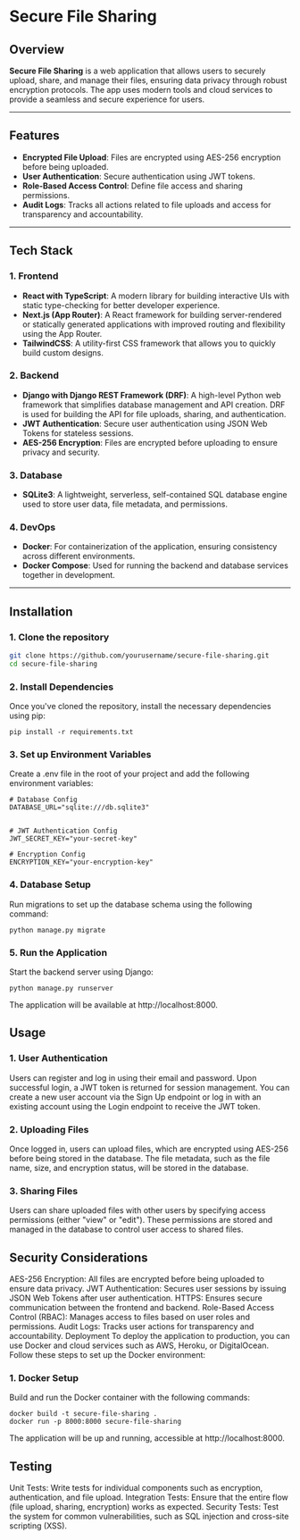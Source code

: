 # Secure File Sharing

## Overview

**Secure File Sharing** is a web application that allows users to securely upload, share, and manage their files, ensuring data privacy through robust encryption protocols. The app uses modern tools and cloud services to provide a seamless and secure experience for users.

---

## Features

- **Encrypted File Upload**: Files are encrypted using AES-256 encryption before being uploaded.
- **User Authentication**: Secure authentication using JWT tokens.
- **Role-Based Access Control**: Define file access and sharing permissions.
- **Audit Logs**: Tracks all actions related to file uploads and access for transparency and accountability.

---

## Tech Stack

### 1. **Frontend**
   - **React with TypeScript**: A modern library for building interactive UIs with static type-checking for better developer experience.
   - **Next.js (App Router)**: A React framework for building server-rendered or statically generated applications with improved routing and flexibility using the App Router.
   - **TailwindCSS**: A utility-first CSS framework that allows you to quickly build custom designs.

### 2. **Backend**
   - **Django with Django REST Framework (DRF)**: A high-level Python web framework that simplifies database management and API creation. DRF is used for building the API for file uploads, sharing, and authentication.
   - **JWT Authentication**: Secure user authentication using JSON Web Tokens for stateless sessions.
   - **AES-256 Encryption**: Files are encrypted before uploading to ensure privacy and security.

### 3. **Database**
   - **SQLite3**: A lightweight, serverless, self-contained SQL database engine used to store user data, file metadata, and permissions.


### 4. **DevOps**
   - **Docker**: For containerization of the application, ensuring consistency across different environments.
   - **Docker Compose**: Used for running the backend and database services together in development.

---

## Installation

### 1. Clone the repository

```bash
git clone https://github.com/yourusername/secure-file-sharing.git
cd secure-file-sharing
```


### 2. Install Dependencies
Once you've cloned the repository, install the necessary dependencies using pip:

```
pip install -r requirements.txt
```

### 3. Set up Environment Variables
Create a .env file in the root of your project and add the following environment variables:

```
# Database Config
DATABASE_URL="sqlite:///db.sqlite3"


# JWT Authentication Config
JWT_SECRET_KEY="your-secret-key"

# Encryption Config
ENCRYPTION_KEY="your-encryption-key"

```
### 4. Database Setup
Run migrations to set up the database schema using the following command:

```
python manage.py migrate
```

### 5. Run the Application
Start the backend server using Django:

```
python manage.py runserver
```
The application will be available at http://localhost:8000.

## Usage
### 1. User Authentication
Users can register and log in using their email and password. Upon successful login, a JWT token is returned for session management. You can create a new user account via the Sign Up endpoint or log in with an existing account using the Login endpoint to receive the JWT token.

### 2. Uploading Files
Once logged in, users can upload files, which are encrypted using AES-256 before being stored in the database. The file metadata, such as the file name, size, and encryption status, will be stored in the database.

### 3. Sharing Files
Users can share uploaded files with other users by specifying access permissions (either "view" or "edit"). These permissions are stored and managed in the database to control user access to shared files.

## Security Considerations
AES-256 Encryption: All files are encrypted before being uploaded to ensure data privacy.
JWT Authentication: Secures user sessions by issuing JSON Web Tokens after user authentication.
HTTPS: Ensures secure communication between the frontend and backend.
Role-Based Access Control (RBAC): Manages access to files based on user roles and permissions.
Audit Logs: Tracks user actions for transparency and accountability.
Deployment
To deploy the application to production, you can use Docker and cloud services such as AWS, Heroku, or DigitalOcean. Follow these steps to set up the Docker environment:

### 1. Docker Setup
Build and run the Docker container with the following commands:

```
docker build -t secure-file-sharing .
docker run -p 8000:8000 secure-file-sharing
```
The application will be up and running, accessible at http://localhost:8000.

## Testing
Unit Tests: Write tests for individual components such as encryption, authentication, and file upload.
Integration Tests: Ensure that the entire flow (file upload, sharing, encryption) works as expected.
Security Tests: Test the system for common vulnerabilities, such as SQL injection and cross-site scripting (XSS).
